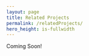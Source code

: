 ```yaml
---
layout: page
title: Related Projects
permalink: /relatedProjects/
hero_height: is-fullwidth
---
```


Coming Soon!
